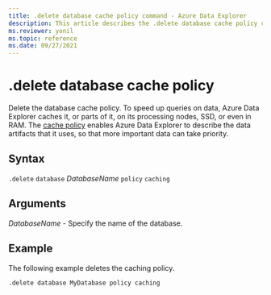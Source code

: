 ```yaml
---
title: .delete database cache policy command - Azure Data Explorer
description: This article describes the .delete database cache policy command in Azure Data Explorer.
ms.reviewer: yonil
ms.topic: reference
ms.date: 09/27/2021
---
```

# .delete database cache policy

Delete the database cache policy.  To speed up queries on data, Azure Data Explorer caches it, or parts of it, on its processing nodes, SSD, or even in RAM. The [cache policy](cachepolicy.md) enables Azure Data Explorer to describe the data artifacts that it uses, so that more important data can take priority. 

## Syntax

`.delete` `database` *DatabaseName* `policy` `caching`

## Arguments

*DatabaseName* - Specify the name of the database.

## Example

The following example deletes the caching policy.

```kusto
.delete database MyDatabase policy caching
```